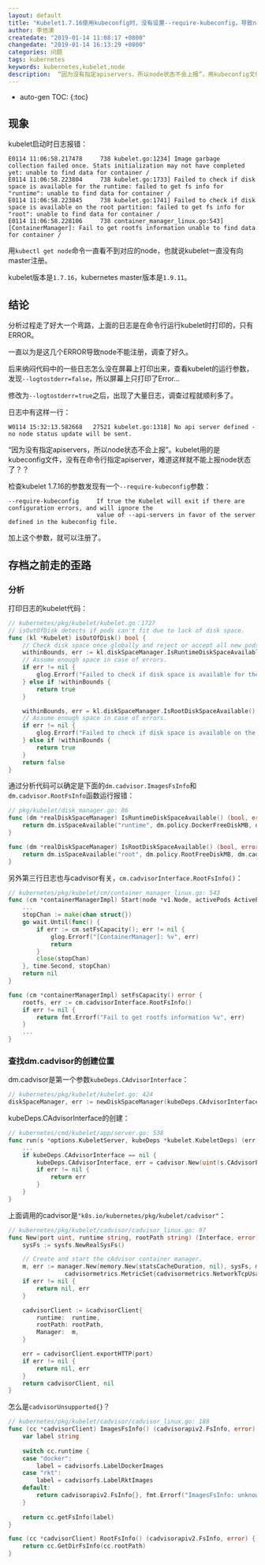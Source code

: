 ```yaml
---
layout: default
title: "Kubelet1.7.16使用kubeconfig时，没有设置--require-kubeconfig，导致node不能注册"
author: 李佶澳
createdate: "2019-01-14 11:08:17 +0800"
changedate: "2019-01-14 16:13:29 +0800"
categories: 问题
tags: kubernetes
keywords: kubernetes,kubelet,node
description:  “因为没有指定apiservers，所以node状态不会上报”，用kubeconfig文件就不能上报node状态了？？
---
```


* auto-gen TOC:
{:toc}

## 现象

kubelet启动时日志报错：

```
E0114 11:06:58.217478     738 kubelet.go:1234] Image garbage collection failed once. Stats initialization may not have completed yet: unable to find data for container /
E0114 11:06:58.223804     738 kubelet.go:1733] Failed to check if disk space is available for the runtime: failed to get fs info for "runtime": unable to find data for container /
E0114 11:06:58.223845     738 kubelet.go:1741] Failed to check if disk space is available on the root partition: failed to get fs info for "root": unable to find data for container /
E0114 11:06:58.228106     738 container_manager_linux.go:543] [ContainerManager]: Fail to get rootfs information unable to find data for container /
```

用`kubectl get node`命令一直看不到对应的node，也就说kubelet一直没有向master注册。

kubelet版本是`1.7.16`，kubernetes master版本是`1.9.11`。

## 结论

分析过程走了好大一个弯路，上面的日志是在命令行运行kubelet时打印的，只有ERROR。

一直以为是这几个ERROR导致node不能注册，调查了好久。

后来纳闷代码中的一些日志怎么没在屏幕上打印出来，查看kubelet的运行参数，发现`--logtostderr=false`，所以屏幕上只打印了Error...

修改为`--logtostderr=true`之后，出现了大量日志，调查过程就顺利多了。

日志中有这样一行：

```
W0114 15:32:13.582668   27521 kubelet.go:1318] No api server defined - no node status update will be sent.
```

“因为没有指定apiservers，所以node状态不会上报”。kubelet用的是kubeconfig文件，没有在命令行指定apiserver，难道这样就不能上报node状态了？？

检查kubelet 1.7.16的参数发现有一个`--require-kubeconfig`参数：

	--require-kubeconfig     If true the Kubelet will exit if there are configuration errors, and will ignore the 
	                         value of --api-servers in favor of the server defined in the kubeconfig file.

加上这个参数，就可以注册了。

## 存档之前走的歪路

### 分析

打印日志的kubelet代码：

```go
// kubernetes/pkg/kubelet/kubelet.go：1727
// isOutOfDisk detects if pods can't fit due to lack of disk space.
func (kl *Kubelet) isOutOfDisk() bool {
	// Check disk space once globally and reject or accept all new pods.
	withinBounds, err := kl.diskSpaceManager.IsRuntimeDiskSpaceAvailable()
	// Assume enough space in case of errors.
	if err != nil {
		glog.Errorf("Failed to check if disk space is available for the runtime: %v", err)
	} else if !withinBounds {
		return true
	}

	withinBounds, err = kl.diskSpaceManager.IsRootDiskSpaceAvailable()
	// Assume enough space in case of errors.
	if err != nil {
		glog.Errorf("Failed to check if disk space is available on the root partition: %v", err)
	} else if !withinBounds {
		return true
	}
	return false
}
```

通过分析代码可以确定是下面的`dm.cadvisor.ImagesFsInfo`和`dm.cadvisor.RootFsInfo`函数运行报错：

```go
// pkg/kubelet/disk_manager.go: 86
func (dm *realDiskSpaceManager) IsRuntimeDiskSpaceAvailable() (bool, error) {
	return dm.isSpaceAvailable("runtime", dm.policy.DockerFreeDiskMB, dm.cadvisor.ImagesFsInfo)
}

func (dm *realDiskSpaceManager) IsRootDiskSpaceAvailable() (bool, error) {
	return dm.isSpaceAvailable("root", dm.policy.RootFreeDiskMB, dm.cadvisor.RootFsInfo)
}
```

另外第三行日志也与cadvisor有关，`cm.cadvisorInterface.RootFsInfo()`：

```go
// kubernetes/pkg/kubelet/cm/container_manager_linux.go: 543
func (cm *containerManagerImpl) Start(node *v1.Node, activePods ActivePodsFunc) error {
	...
	stopChan := make(chan struct{})
	go wait.Until(func() {
		if err := cm.setFsCapacity(); err != nil {
			glog.Errorf("[ContainerManager]: %v", err)
			return
		}
		close(stopChan)
	}, time.Second, stopChan)
	return nil
}

func (cm *containerManagerImpl) setFsCapacity() error {
	rootfs, err := cm.cadvisorInterface.RootFsInfo()
	if err != nil {
		return fmt.Errorf("Fail to get rootfs information %v", err)
	}
	...
}
```

### 查找dm.cadvisor的创建位置

dm.cadvisor是第一个参数`kubeDeps.CAdvisorInterface`：

```go
// kubernetes/pkg/kubelet/kubelet.go: 424
diskSpaceManager, err := newDiskSpaceManager(kubeDeps.CAdvisorInterface, diskSpacePolicy)
```

kubeDeps.CAdvisorInterface的创建：

```go
// kubernetes/cmd/kubelet/app/server.go: 538
func run(s *options.KubeletServer, kubeDeps *kubelet.KubeletDeps) (err error) {
	...
	if kubeDeps.CAdvisorInterface == nil {
		kubeDeps.CAdvisorInterface, err = cadvisor.New(uint(s.CAdvisorPort), s.ContainerRuntime, s.RootDirectory)
		if err != nil {
			return err
		}
	}
}
```

上面调用的cadvisor是`"k8s.io/kubernetes/pkg/kubelet/cadvisor"`：

```go
// kubernetes/pkg/kubelet/cadvisor/cadvisor_linux.go: 97
func New(port uint, runtime string, rootPath string) (Interface, error) {
	sysFs := sysfs.NewRealSysFs()

	// Create and start the cAdvisor container manager.
	m, err := manager.New(memory.New(statsCacheDuration, nil), sysFs, maxHousekeepingInterval, allowDynamicHousekeeping, \
	            cadvisormetrics.MetricSet{cadvisormetrics.NetworkTcpUsageMetrics: struct{}{}}, http.DefaultClient)
	if err != nil {
		return nil, err
	}

	cadvisorClient := &cadvisorClient{
		runtime:  runtime,
		rootPath: rootPath,
		Manager:  m,
	}

	err = cadvisorClient.exportHTTP(port)
	if err != nil {
		return nil, err
	}
	return cadvisorClient, nil
}
```

怎么是`cadvisorUnsupported{}`？

```go
// kubernetes/pkg/kubelet/cadvisor/cadvisor_linux.go: 188
func (cc *cadvisorClient) ImagesFsInfo() (cadvisorapiv2.FsInfo, error) {
	var label string
	
	switch cc.runtime {
	case "docker":
		label = cadvisorfs.LabelDockerImages
	case "rkt":
		label = cadvisorfs.LabelRktImages
	default:
		return cadvisorapiv2.FsInfo{}, fmt.Errorf("ImagesFsInfo: unknown runtime: %v", cc.runtime)
	}
	
	return cc.getFsInfo(label)
}

func (cc *cadvisorClient) RootFsInfo() (cadvisorapiv2.FsInfo, error) {
	return cc.GetDirFsInfo(cc.rootPath)
}
```
